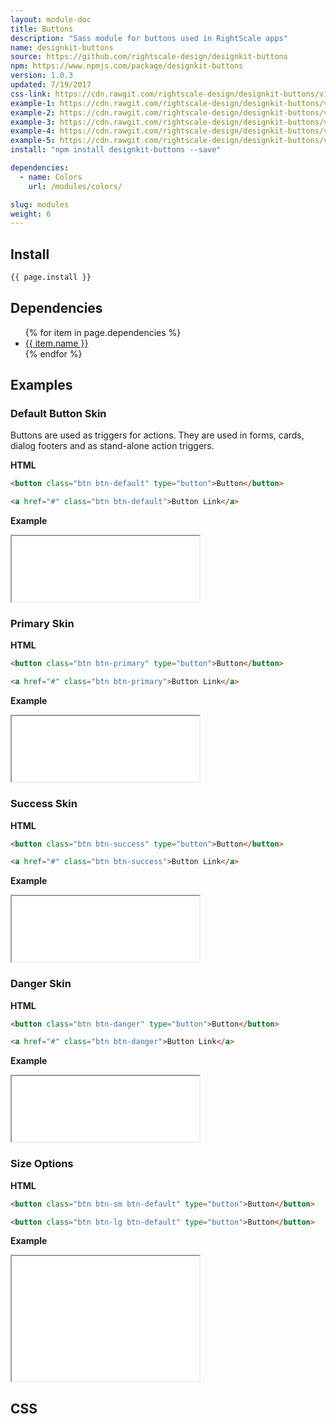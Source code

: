 ```yaml
---
layout: module-doc
title: Buttons
description: "Sass module for buttons used in RightScale apps"
name: designkit-buttons
source: https://github.com/rightscale-design/designkit-buttons
npm: https://www.npmjs.com/package/designkit-buttons
version: 1.0.3
updated: 7/19/2017
css-link: https://cdn.rawgit.com/rightscale-design/designkit-buttons/v1.0.3/dist/designkit-buttons.css
example-1: https://cdn.rawgit.com/rightscale-design/designkit-buttons/v1.0.3/docs/default.html
example-2: https://cdn.rawgit.com/rightscale-design/designkit-buttons/v1.0.3/docs/primary.html
example-3: https://cdn.rawgit.com/rightscale-design/designkit-buttons/v1.0.3/docs/success.html
example-4: https://cdn.rawgit.com/rightscale-design/designkit-buttons/v1.0.3/docs/danger.html
example-5: https://cdn.rawgit.com/rightscale-design/designkit-buttons/v1.0.3/docs/sizes.html
install: "npm install designkit-buttons --save"

dependencies:
  - name: Colors
    url: /modules/colors/

slug: modules
weight: 6
---
```


## Install

```bash
{{ page.install }}
```

## Dependencies

<ul>
  {% for item in page.dependencies %}
    <li><a href="{{ item.url }}">{{ item.name }}</a></li>
  {% endfor %}
</ul>

## Examples

### Default Button Skin

Buttons are used as triggers for actions. They are used in forms, cards, dialog footers and as stand-alone action triggers.

**HTML**

```html
<button class="btn btn-default" type="button">Button</button>

<a href="#" class="btn btn-default">Button Link</a>
```

**Example**

<iframe style="height: 105px;" src="{{ page.example-1 }}"></iframe>

### Primary Skin

**HTML**

```html
<button class="btn btn-primary" type="button">Button</button>

<a href="#" class="btn btn-primary">Button Link</a>
```

**Example**

<iframe style="height: 105px;" src="{{ page.example-2 }}"></iframe>

### Success Skin

**HTML**

```html
<button class="btn btn-success" type="button">Button</button>

<a href="#" class="btn btn-success">Button Link</a>
```

**Example**

<iframe style="height: 105px;" src="{{ page.example-3 }}"></iframe>

### Danger Skin

**HTML**

```html
<button class="btn btn-danger" type="button">Button</button>

<a href="#" class="btn btn-danger">Button Link</a>
```

**Example**

<iframe style="height: 105px;" src="{{ page.example-4 }}"></iframe>

### Size Options

**HTML**

```html
<button class="btn btn-sm btn-default" type="button">Button</button>

<button class="btn btn-lg btn-default" type="button">Button</button>

```

**Example**

<iframe style="height: 200px;" src="{{ page.example-5 }}"></iframe>

## CSS

<div class="snippet">
  <pre id="css_contents" class="highlighter-rouge snippet-css"><code class="css"></code></pre>
</div>
